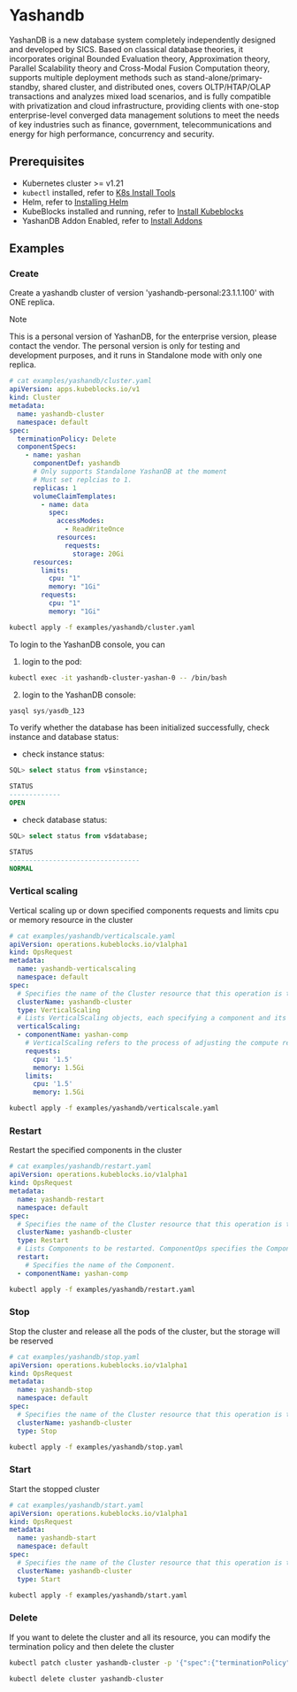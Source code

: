 # Yashandb

YashanDB is a new database system completely independently designed and developed by SICS. Based on classical database theories, it incorporates original Bounded Evaluation theory, Approximation theory, Parallel Scalability theory and Cross-Modal Fusion Computation theory, supports multiple deployment methods such as stand-alone/primary-standby, shared cluster, and distributed ones, covers OLTP/HTAP/OLAP transactions and analyzes mixed load scenarios, and is fully compatible with privatization and cloud infrastructure, providing clients with one-stop enterprise-level converged data management solutions to meet the needs of key industries such as finance, government, telecommunications and energy for high performance, concurrency and security.

## Prerequisites

- Kubernetes cluster >= v1.21
- `kubectl` installed, refer to [K8s Install Tools](https://kubernetes.io/docs/tasks/tools/)
- Helm, refer to [Installing Helm](https://helm.sh/docs/intro/install/)
- KubeBlocks installed and running, refer to [Install Kubeblocks](../docs/prerequisites.md)
- YashanDB Addon Enabled, refer to [Install Addons](../docs/install-addon.md)

## Examples

### Create

Create a yashandb cluster of version 'yashandb-personal:23.1.1.100' with ONE replica.

> [!NOTE]
> This is a personal version of YashanDB, for the enterprise version, please contact the vendor.
> The personal version is only for testing and development purposes, and it runs in Standalone mode with only one replica.

```yaml
# cat examples/yashandb/cluster.yaml
apiVersion: apps.kubeblocks.io/v1
kind: Cluster
metadata:
  name: yashandb-cluster
  namespace: default
spec:
  terminationPolicy: Delete
  componentSpecs:
    - name: yashan
      componentDef: yashandb
      # Only supports Standalone YashanDB at the moment
      # Must set replcias to 1.
      replicas: 1
      volumeClaimTemplates:
        - name: data
          spec:
            accessModes:
              - ReadWriteOnce
            resources:
              requests:
                storage: 20Gi
      resources:
        limits:
          cpu: "1"
          memory: "1Gi"
        requests:
          cpu: "1"
          memory: "1Gi"
```

```bash
kubectl apply -f examples/yashandb/cluster.yaml
```

To login to the YashanDB console, you can

1. login to the pod:

```bash
kubectl exec -it yashandb-cluster-yashan-0 -- /bin/bash
```

2. login to the YashanDB console:

```sql
yasql sys/yasdb_123
```

To verify whether the database has been initialized successfully, check instance and database status:

- check instance status:

```sql
SQL> select status from v$instance;

STATUS
-------------
OPEN
```

- check database status:

```sql
SQL> select status from v$database;

STATUS
---------------------------------
NORMAL
```

### Vertical scaling

Vertical scaling up or down specified components requests and limits cpu or memory resource in the cluster

```yaml
# cat examples/yashandb/verticalscale.yaml
apiVersion: operations.kubeblocks.io/v1alpha1
kind: OpsRequest
metadata:
  name: yashandb-verticalscaling
  namespace: default
spec:
  # Specifies the name of the Cluster resource that this operation is targeting.
  clusterName: yashandb-cluster
  type: VerticalScaling
  # Lists VerticalScaling objects, each specifying a component and its desired compute resources for vertical scaling.
  verticalScaling:
  - componentName: yashan-comp
    # VerticalScaling refers to the process of adjusting the compute resources (e.g., CPU, memory) allocated to a Component. It defines the parameters required for the operation.
    requests:
      cpu: '1.5'
      memory: 1.5Gi
    limits:
      cpu: '1.5'
      memory: 1.5Gi

```

```bash
kubectl apply -f examples/yashandb/verticalscale.yaml
```

### Restart

Restart the specified components in the cluster

```yaml
# cat examples/yashandb/restart.yaml
apiVersion: operations.kubeblocks.io/v1alpha1
kind: OpsRequest
metadata:
  name: yashandb-restart
  namespace: default
spec:
  # Specifies the name of the Cluster resource that this operation is targeting.
  clusterName: yashandb-cluster
  type: Restart
  # Lists Components to be restarted. ComponentOps specifies the Component to be operated on.
  restart:
    # Specifies the name of the Component.
  - componentName: yashan-comp

```

```bash
kubectl apply -f examples/yashandb/restart.yaml
```

### Stop

Stop the cluster and release all the pods of the cluster, but the storage will be reserved

```yaml
# cat examples/yashandb/stop.yaml
apiVersion: operations.kubeblocks.io/v1alpha1
kind: OpsRequest
metadata:
  name: yashandb-stop
  namespace: default
spec:
  # Specifies the name of the Cluster resource that this operation is targeting.
  clusterName: yashandb-cluster
  type: Stop

```

```bash
kubectl apply -f examples/yashandb/stop.yaml
```

### Start

Start the stopped cluster

```yaml
# cat examples/yashandb/start.yaml
apiVersion: operations.kubeblocks.io/v1alpha1
kind: OpsRequest
metadata:
  name: yashandb-start
  namespace: default
spec:
  # Specifies the name of the Cluster resource that this operation is targeting.
  clusterName: yashandb-cluster
  type: Start

```

```bash
kubectl apply -f examples/yashandb/start.yaml
```

### Delete

If you want to delete the cluster and all its resource, you can modify the termination policy and then delete the cluster

```bash
kubectl patch cluster yashandb-cluster -p '{"spec":{"terminationPolicy":"WipeOut"}}' --type="merge"

kubectl delete cluster yashandb-cluster
```
